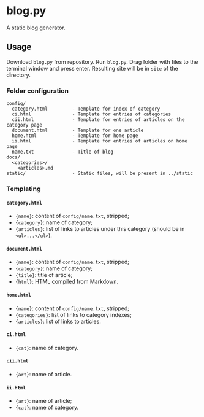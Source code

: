 # blog.py
A static blog generator.

## Usage
Download `blog.py` from repository. Run `blog.py`. Drag folder with files to the terminal window and press enter.
Resulting site will be in `site` of the directory.

### Folder configuration
```
config/
  category.html         - Template for index of category
  ci.html               - Template for entries of categories
  cii.html              - Template for entries of articles on the category page
  document.html         - Template for one article
  home.html             - Template for home page
  ii.html               - Template for entries of articles on home page
  name.txt              - Title of blog
docs/
  <categories>/
    <articles>.md
static/                 - Static files, will be present in ../static
```

### Templating
#### `category.html`
 - `{name}`: content of `config/name.txt`, stripped;
 - `{category}`: name of category;
 - `{articles}`: list of links to articles under this category (should be in `<ul>...</ul>`).
 
#### `document.html`
 - `{name}`: content of `config/name.txt`, stripped;
 - `{category}`: name of category;
 - `{title}`: title of article;
 - `{html}`: HTML compiled from Markdown.
 
#### `home.html`
 - `{name}`: content of `config/name.txt`, stripped;
 - `{categories}`: list of links to category indexes;
 - `{articles}`: list of links to articles.

#### `ci.html`
 - `{cat}`: name of category.

#### `cii.html`
 - `{art}`: name of article.

#### `ii.html`
 - `{art}`: name of article;
 - `{cat}`: name of category.
